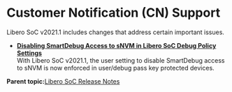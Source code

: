 # Customer Notification \(CN\) Support

Libero SoC v2021.1 includes changes that address certain important issues.

-   **[Disabling SmartDebug Access to sNVM in Libero SoC Debug Policy Settings](GUID-7864D7F3-76BA-49B5-84FA-917DF8EACE1D.md)**  
With Libero SoC v2021.1, the user setting to disable SmartDebug access to sNVM is now enforced in user/debug pass key protected devices.

**Parent topic:**[Libero SoC Release Notes](GUID-96537B31-03C7-4EF6-87D6-BA982DEB44E2.md)

